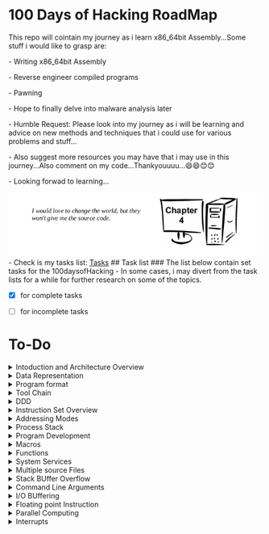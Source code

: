 # 100 Days of Hacking RoadMap
This repo will cointain my journey as i learn x86_64bit Assembly...Some stuff i would like to grasp are:
<p>- Writing x86_64bit Assembly</p>
<p>- Reverse engineer compiled programs</p>
<p>- Pawning</p>
<p>- Hope to finally delve into malware analysis later</p>
<p>- Humble Request: Please look into my journey as i will be learning and advice on new methods and techniques that i could use for various problems and stuff...</p>
<p>- Also suggest more resources you may have that i may use in this journey...Also comment on my code...Thankyouuuu...😄😄😊😊</p>
<p>- Looking forwad to learning...</p>
<img src="./pictures/quote.png" alt="quotes">
- Check is my tasks list: <a href="https://github.com/fr334aks/100-days-of-Hacking/tree/main/boynamedboy/tasks.md">Tasks</a>
## Task list
### The list below contain set tasks for the 100daysofHacking
- In some cases, i may divert from the task lists for a while for further research on some of the topics.

-  [x] for complete tasks  

-  [ ] for incomplete tasks

# To-Do
<details>
  <summary>Intoduction and Architecture Overview</summary>

 - [ ] Prequisites

 - [ ] Architecture Overview

 - [ ] CPU

 - [ ] Main Memory

 - [ ] Memory Layout

 - [ ] Memory Hierachy

</details>
<details>
  <summary>Data Representation</summary>

  - [ ] Integer Representation

  - [ ] Unsigned and Unsigned Edition

  - [ ] Floating point Representation

  - [ ] Characters and strings

</details>
<details>
  <summary>Program format</summary>

 - [ ] Comments

 - [ ] Numeric Values

 - [ ] Defining Constants

 - [ ] Data Sections

 - [ ] BSS Section

 - [ ] Text Section

 - [ ] Example programs

</details>
<details>
  <summary>Tool Chain</summary>

  - [ ] Assemble/Link/Load Overview

  - [ ] Assembler

  - [ ] Linker

  - [ ] Assemble/Link Scripts

  - [ ] Loader

  - [ ] Debugger

</details>
<details>
  <summary>DDD</summary>

  - [ ] Starting DDD

  - [ ] Program execution with DDD

</details>
<details>
  <summary>Instruction Set Overview</summary>

  - [ ] Notation Convections

    - [ ] Data Movement

    - [ ] Addresses and Values

  - [ ] Conversion Instructions

      - [ ] Narrowing Conversions

      - [ ] Widening Convections

      - [ ] Unsigned Conversions

  - [ ] Integer Arithmetic Instructions

  - [ ] Logic Instructions

  - [ ] Control Instructions

  </details>
<details>
  <summary>Addressing Modes</summary>

  - [ ] Addresses and Values

  - [ ] Sample Programming

</details>
<details>
  <summary>Process Stack</summary>

  - [ ] Stack Instructions

  - [ ] Stack Implementation

  - [ ] Stack Programming

</details>
<details>
  <summary>Program Development</summary>

  - [ ] Understanding the problems

  - [ ] Creating Algorithms

  - [ ] Implementing Programming

  - [ ] Testing/Debugging programs

</details>
<details>
  <summary>Macros</summary>

  - [ ] Single Line Macros

  - [ ] Multi Line Macros

  - [ ] Macro Examples

  - [ ] Debugging Macros

</details>
<details>
  <summary>Functions</summary>

  - [ ] Linking Instructions

  - [ ] Using Debuggers

  - [ ] Stack Dynamic Local Variables

  - [ ] Function Declaration

  - [ ] Standard Calling Convections

  - [ ] Linkage

  - [ ] Argument Transmission

  - [ ] Calling Convection

  - [ ] Stack based local Variables
</details>
<details>
  <summary>System Services</summary>

  - [ ] Calling System Services

  - [ ] Newline Character

  - [ ] Console OUtput

  - [ ] Console Input

  - [ ] File Open Operations

  - [ ] File Read

  - [ ] File Write

  - [ ] File Operations Programming

</details>
<details>
  <summary>Multiple source Files</summary>

  - [ ] Extern Statement

  - [ ] Interfacing with high level Programming Language(C)

</details>
<details>
  <summary>Stack BUffer Overflow</summary>

  - [ ] Understanding Stack BUffer Overflows

  - [ ] Code to Inject

  - [ ] Code injection

  - [ ] Code injection protections

  #####will delve deeper into buffer overflows and for more sources at this point
</details>
<details>
  <summary>Command Line Arguments</summary>

  - [ ] Parsing CLI Arguments

  - [ ] High level Language Example

  - [ ] Argument count and Argument vector table

  - [ ] Program them in Assembly

</details>
<details>
  <summary>I/O BUffering</summary>

  - [ ] Why Buffer

  - [ ] Buffering Algorithm

</details>
<details>
  <summary>Floating point Instruction</summary>

  - [ ] Floating point Values

  - [ ] Floating point Registers

  - [ ] Data Movement

  - [ ] Integer/Floating point Conversion Instructions

  - [ ] Floating point arithmetic Instructions

  - [ ] Floating point Control Instructions

  - [ ] Floating point Calling Convections

  - [ ] Write Floating point assembly programs

</details>
<details>
  <summary>Parallel Computing</summary>

  - [ ] Distributed Computing Introduction

  - [ ] Multiprocessing Introduction

  - [ ] Posix Threads

  - [ ] Race Conditions

  #####will also read more about race Conditions and how to exploit them at this point
</details>
<details>
  <summary>Interrupts</summary>

  - [ ] Multi-user OS

  - [ ] Interrupts types and levels

  - [ ] Interrupts processing

  - [ ] Suspension Interrupt processing summary

</details>
